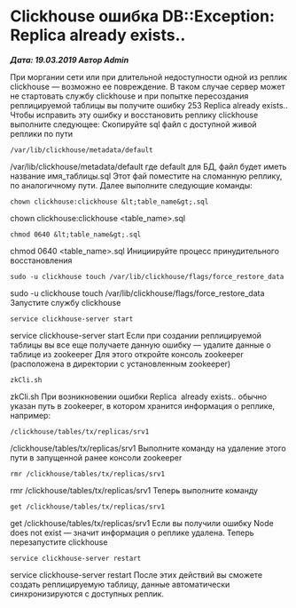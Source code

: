 # Clickhouse ошибка DB::Exception: Replica already exists..                	  
***Дата: 19.03.2019 Автор Admin***

При моргании сети или при длительной недоступности одной из реплик clickhouse &#8212; возможно ее повреждение.
В таком случае сервер может не стартовать службу clickhouse и при попытке пересоздания реплицируемой таблицы вы получите ошибку 253 Replica already exists..
Чтобы исправить эту ошибку и восстановить реплику clickhouse выполните следующее:
Cкопируйте sql файл с доступной живой реплики по пути
```
/var/lib/clickhouse/metadata/default
```
/var/lib/clickhouse/metadata/default
где default для БД, файл будет иметь название имя_таблицы.sql
Этот фай поместите на сломанную реплику, по аналогичному пути.
Далее выполните следующие команды:
```
chown clickhouse:clickhouse &lt;table_name&gt;.sql
```
chown clickhouse:clickhouse &lt;table_name&gt;.sql
```
chmod 0640 &lt;table_name&gt;.sql
```
chmod 0640 &lt;table_name&gt;.sql
Инициируйте процесс принудительного восстановления
```
sudo -u clickhouse touch /var/lib/clickhouse/flags/force_restore_data
```
sudo -u clickhouse touch /var/lib/clickhouse/flags/force_restore_data
Запустите службу clickhouse
```
service clickhouse-server start
```
service clickhouse-server start
Если при создании реплицируемой таблицы вы все еще получаете данную ошибку &#8212; удалите данные о таблице из zookeeper
Для этого откройте консоль zookeeper (расположена в директории с установленным zookeeper)
```
zkCli.sh
```
zkCli.sh
При возникновении ошибки Replica  already exists.. обычно указан путь в zookeeper, в котором хранится информация о реплике, например:
```
/clickhouse/tables/tx/replicas/srv1
```
/clickhouse/tables/tx/replicas/srv1
Выполните команду на удаление этого пути в запущенной ранее консоли zookeeper
```
rmr /clickhouse/tables/tx/replicas/srv1
```
 rmr /clickhouse/tables/tx/replicas/srv1
Теперь выполните команду
```
get /clickhouse/tables/tx/replicas/srv1
```
get /clickhouse/tables/tx/replicas/srv1
Если вы получили ошибку Node does not exist &#8212; значит информация о реплике удалена.
Теперь перезапустите clickhouse
```
service clickhouse-server restart
```
service clickhouse-server restart
После этих действий вы сможете создать реплицируемую таблицу, данные автоматически синхронизируются с доступных реплик.
